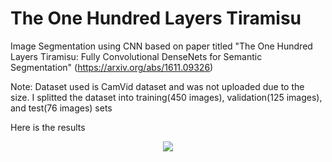 # The One Hundred Layers Tiramisu
Image Segmentation using CNN based on paper titled "The One Hundred Layers Tiramisu: Fully Convolutional DenseNets for Semantic Segmentation" (https://arxiv.org/abs/1611.09326)

Note: Dataset used is CamVid dataset and was not uploaded due to the size. I splitted the dataset into training(450 images), validation(125 images), and test(76 images) sets

Here is the results

<p align="center">
  <img src="https://github.com/rrwiyatn/deeplearning-ai/blob/master/tiramisu_segmentation/images/results.png">
</p>
